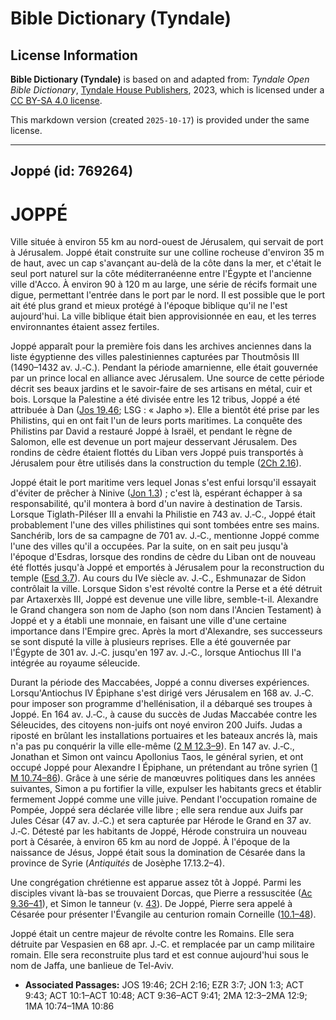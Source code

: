# Bible Dictionary (Tyndale)

## License Information

**Bible Dictionary (Tyndale)** is based on and adapted from: _Tyndale Open Bible Dictionary_, [Tyndale House Publishers](https://tyndaleopenresources.com/), 2023, which is licensed under a [CC BY-SA 4.0 license](https://creativecommons.org/licenses/by-sa/4.0/legalcode.en).

This markdown version (created `2025-10-17`) is provided under the same license.



--------------------------------

## Joppé (id: 769264)

JOPPÉ
=====

Ville située à environ 55 km au nord\-ouest de Jérusalem, qui servait de port à Jérusalem. Joppé était construite sur une colline rocheuse d'environ 35 m de haut, avec un cap s'avançant au\-delà de la côte dans la mer, et c'était le seul port naturel sur la côte méditerranéenne entre l'Égypte et l'ancienne ville d'Acco. À environ 90 à 120 m au large, une série de récifs formait une digue, permettant l'entrée dans le port par le nord. Il est possible que le port ait été plus grand et mieux protégé à l'époque biblique qu'il ne l'est aujourd'hui. La ville biblique était bien approvisionnée en eau, et les terres environnantes étaient assez fertiles.

Joppé apparaît pour la première fois dans les archives anciennes dans la liste égyptienne des villes palestiniennes capturées par Thoutmôsis III (1490–1432 av. J.‑C.). Pendant la période amarnienne, elle était gouvernée par un prince local en alliance avec Jérusalem. Une source de cette période décrit ses beaux jardins et le savoir\-faire de ses artisans en métal, cuir et bois. Lorsque la Palestine a été divisée entre les 12 tribus, Joppé a été attribuée à Dan ([Jos 19\.46](https://ref.ly/Josh19:46); LSG : « Japho »). Elle a bientôt été prise par les Philistins, qui en ont fait l'un de leurs ports maritimes. La conquête des Philistins par David a restauré Joppé à Israël, et pendant le règne de Salomon, elle est devenue un port majeur desservant Jérusalem. Des rondins de cèdre étaient flottés du Liban vers Joppé puis transportés à Jérusalem pour être utilisés dans la construction du temple ([2Ch 2\.16](https://ref.ly/2Chr2:16)).

Joppé était le port maritime vers lequel Jonas s'est enfui lorsqu'il essayait d'éviter de prêcher à Ninive ([Jon 1\.3](https://ref.ly/Jonah1:3)) ; c'est là, espérant échapper à sa responsabilité, qu'il montera à bord d'un navire à destination de Tarsis. Lorsque Tiglath\-Piléser III a envahi la Philistie en 743 av. J.‑C., Joppé était probablement l'une des villes philistines qui sont tombées entre ses mains. Sanchérib, lors de sa campagne de 701 av. J.‑C., mentionne Joppé comme l'une des villes qu'il a occupées. Par la suite, on en sait peu jusqu'à l'époque d'Esdras, lorsque des rondins de cèdre du Liban ont de nouveau été flottés jusqu'à Joppé et emportés à Jérusalem pour la reconstruction du temple ([Esd 3\.7](https://ref.ly/Ezra3:7)). Au cours du IVe siècle av. J.‑C., Eshmunazar de Sidon contrôlait la ville. Lorsque Sidon s'est révolté contre la Perse et a été détruit par Artaxerxès III, Joppé est devenue une ville libre, semble\-t\-il. Alexandre le Grand changera son nom de Japho (son nom dans l'Ancien Testament) à Joppé et y a établi une monnaie, en faisant une ville d'une certaine importance dans l'Empire grec. Après la mort d'Alexandre, ses successeurs se sont disputé la ville à plusieurs reprises. Elle a été gouvernée par l'Égypte de 301 av. J.‑C. jusqu'en 197 av. J.‑C., lorsque Antiochus III l'a intégrée au royaume séleucide.

Durant la période des Maccabées, Joppé a connu diverses expériences. Lorsqu'Antiochus IV Épiphane s'est dirigé vers Jérusalem en 168 av. J.‑C. pour imposer son programme d'hellénisation, il a débarqué ses troupes à Joppé. En 164 av. J.‑C., à cause du succès de Judas Maccabée contre les Séleucides, des citoyens non\-juifs ont noyé environ 200 Juifs. Judas a riposté en brûlant les installations portuaires et les bateaux ancrés là, mais n'a pas pu conquérir la ville elle\-même ([2 M 12\.3–9](https://ref.ly/2Macc12:3-2Macc12:9)). En 147 av. J.‑C., Jonathan et Simon ont vaincu Apollonius Taos, le général syrien, et ont occupé Joppé pour Alexandre I Épiphane, un prétendant au trône syrien ([1 M 10\.74–86](https://ref.ly/1Macc10:74-1Macc10:86)). Grâce à une série de manœuvres politiques dans les années suivantes, Simon a pu fortifier la ville, expulser les habitants grecs et établir fermement Joppé comme une ville juive. Pendant l'occupation romaine de Pompée, Joppé sera déclarée ville libre ; elle sera rendue aux Juifs par Jules César (47 av. J.‑C.) et sera capturée par Hérode le Grand en 37 av. J.‑C. Détesté par les habitants de Joppé, Hérode construira un nouveau port à Césarée, à environ 65 km au nord de Joppé. À l'époque de la naissance de Jésus, Joppé était sous la domination de Césarée dans la province de Syrie (*Antiquités* de Josèphe 17\.13\.2–4\).

Une congrégation chrétienne est apparue assez tôt à Joppé. Parmi les disciples vivant là\-bas se trouvaient Dorcas, que Pierre a ressuscitée ([Ac 9\.36–41](https://ref.ly/Acts9:36-Acts9:41)), et Simon le tanneur (v. [43](https://ref.ly/Acts9:43)). De Joppé, Pierre sera appelé à Césarée pour présenter l'Évangile au centurion romain Corneille ([10\.1–48](https://ref.ly/Acts10:1-Acts10:48)).

Joppé était un centre majeur de révolte contre les Romains. Elle sera détruite par Vespasien en 68 apr. J.‑C. et remplacée par un camp militaire romain. Elle sera reconstruite plus tard et est connue aujourd'hui sous le nom de Jaffa, une banlieue de Tel\-Aviv.

* **Associated Passages:** JOS 19:46; 2CH 2:16; EZR 3:7; JON 1:3; ACT 9:43; ACT 10:1–ACT 10:48; ACT 9:36–ACT 9:41; 2MA 12:3–2MA 12:9; 1MA 10:74–1MA 10:86

